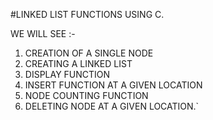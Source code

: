 #LINKED LIST FUNCTIONS USING C.

WE WILL SEE :-

1. CREATION OF A SINGLE NODE
2. CREATING A LINKED LIST 
3. DISPLAY FUNCTION
4. INSERT FUNCTION AT A GIVEN LOCATION
5. NODE COUNTING FUNCTION
6. DELETING NODE AT A GIVEN LOCATION.`